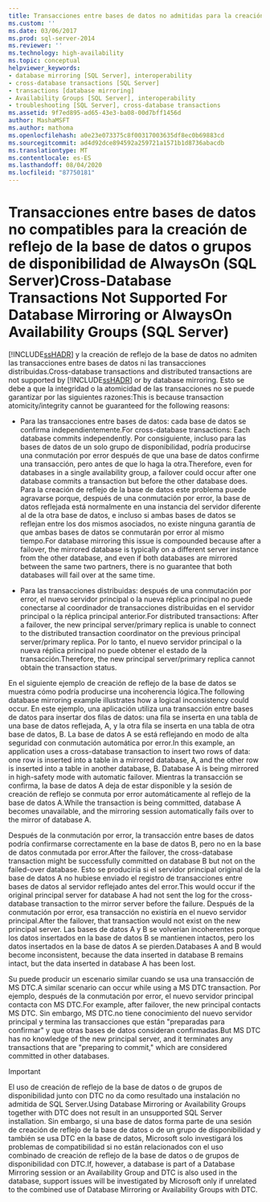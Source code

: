 ```yaml
---
title: Transacciones entre bases de datos no admitidas para la creación de reflejo de la base de datos o Grupos de disponibilidad AlwaysOn (SQL Server) | Microsoft Docs
ms.custom: ''
ms.date: 03/06/2017
ms.prod: sql-server-2014
ms.reviewer: ''
ms.technology: high-availability
ms.topic: conceptual
helpviewer_keywords:
- database mirroring [SQL Server], interoperability
- cross-database transactions [SQL Server]
- transactions [database mirroring]
- Availability Groups [SQL Server], interoperability
- troubleshooting [SQL Server], cross-database transactions
ms.assetid: 9f7ed895-ad65-43e3-ba08-00d7bff1456d
author: MashaMSFT
ms.author: mathoma
ms.openlocfilehash: a0e23e073375c8f00317003635df8ec0b69883cd
ms.sourcegitcommit: ad4d92dce894592a259721a1571b1d8736abacdb
ms.translationtype: MT
ms.contentlocale: es-ES
ms.lasthandoff: 08/04/2020
ms.locfileid: "87750181"
---
```

# <a name="cross-database-transactions-not-supported-for-database-mirroring-or-alwayson-availability-groups-sql-server"></a><span data-ttu-id="dd557-102">Transacciones entre bases de datos no compatibles para la creación de reflejo de la base de datos o grupos de disponibilidad de AlwaysOn (SQL Server)</span><span class="sxs-lookup"><span data-stu-id="dd557-102">Cross-Database Transactions Not Supported For Database Mirroring or AlwaysOn Availability Groups (SQL Server)</span></span>
  <span data-ttu-id="dd557-103">[!INCLUDE[ssHADR](../../../includes/sshadr-md.md)] y la creación de reflejo de la base de datos no admiten las transacciones entre bases de datos ni las transacciones distribuidas.</span><span class="sxs-lookup"><span data-stu-id="dd557-103">Cross-database transactions and distributed transactions are not supported by [!INCLUDE[ssHADR](../../../includes/sshadr-md.md)] or by database mirroring.</span></span> <span data-ttu-id="dd557-104">Esto se debe a que la integridad o la atomicidad de las transacciones no se puede garantizar por las siguientes razones:</span><span class="sxs-lookup"><span data-stu-id="dd557-104">This is because transaction atomicity/integrity cannot be guaranteed for the following reasons:</span></span>  
  
-   <span data-ttu-id="dd557-105">Para las transacciones entre bases de datos: cada base de datos se confirma independientemente.</span><span class="sxs-lookup"><span data-stu-id="dd557-105">For cross-database transactions: Each database commits independently.</span></span> <span data-ttu-id="dd557-106">Por consiguiente, incluso para las bases de datos de un solo grupo de disponibilidad, podría producirse una conmutación por error después de que una base de datos confirme una transacción, pero antes de que lo haga la otra.</span><span class="sxs-lookup"><span data-stu-id="dd557-106">Therefore, even for databases in a single availability group, a failover could occur after one database commits a transaction but before the other database does.</span></span> <span data-ttu-id="dd557-107">Para la creación de reflejo de la base de datos este problema puede agravarse porque, después de una conmutación por error, la base de datos reflejada está normalmente en una instancia del servidor diferente al de la otra base de datos, e incluso si ambas bases de datos se reflejan entre los dos mismos asociados, no existe ninguna garantía de que ambas bases de datos se conmutarán por error al mismo tiempo.</span><span class="sxs-lookup"><span data-stu-id="dd557-107">For database mirroring this issue is compounded because after a failover, the mirrored database is typically on a different server instance from the other database, and  even if both databases are mirrored between the same two partners, there is no guarantee that both databases will fail over at the same time.</span></span>  
  
-   <span data-ttu-id="dd557-108">Para las transacciones distribuidas: después de una conmutación por error, el nuevo servidor principal o la nueva réplica principal no puede conectarse al coordinador de transacciones distribuidas en el servidor principal o la réplica principal anterior.</span><span class="sxs-lookup"><span data-stu-id="dd557-108">For distributed transactions: After a failover, the new principal server/primary replica is unable to connect to the distributed transaction coordinator on the previous principal server/primary replica.</span></span> <span data-ttu-id="dd557-109">Por lo tanto, el nuevo servidor principal o la nueva réplica principal no puede obtener el estado de la transacción.</span><span class="sxs-lookup"><span data-stu-id="dd557-109">Therefore, the new principal server/primary replica cannot obtain the transaction status.</span></span>  
  
 <span data-ttu-id="dd557-110">En el siguiente ejemplo de creación de reflejo de la base de datos se muestra cómo podría producirse una incoherencia lógica.</span><span class="sxs-lookup"><span data-stu-id="dd557-110">The following database mirroring example illustrates how a logical inconsistency could occur.</span></span> <span data-ttu-id="dd557-111">En este ejemplo, una aplicación utiliza una transacción entre bases de datos para insertar dos filas de datos: una fila se inserta en una tabla de una base de datos reflejada, A, y la otra fila se inserta en una tabla de otra base de datos, B. La base de datos A se está reflejando en modo de alta seguridad con conmutación automática por error.</span><span class="sxs-lookup"><span data-stu-id="dd557-111">In this example, an application uses a cross-database transaction to insert two rows of data: one row is inserted into a table in a mirrored database, A, and the other row is inserted into a table in another database, B. Database A is being mirrored in high-safety mode with automatic failover.</span></span> <span data-ttu-id="dd557-112">Mientras la transacción se confirma, la base de datos A deja de estar disponible y la sesión de creación de reflejo se conmuta por error automáticamente al reflejo de la base de datos A.</span><span class="sxs-lookup"><span data-stu-id="dd557-112">While the transaction is being committed, database A becomes unavailable, and the mirroring session automatically fails over to the mirror of database A.</span></span>  
  
 <span data-ttu-id="dd557-113">Después de la conmutación por error, la transacción entre bases de datos podría confirmarse correctamente en la base de datos B, pero no en la base de datos conmutada por error.</span><span class="sxs-lookup"><span data-stu-id="dd557-113">After the failover, the cross-database transaction might be successfully committed on database B but not on the failed-over database.</span></span> <span data-ttu-id="dd557-114">Esto se produciría si el servidor principal original de la base de datos A no hubiese enviado el registro de transacciones entre bases de datos al servidor reflejado antes del error.</span><span class="sxs-lookup"><span data-stu-id="dd557-114">This would occur if the original principal server for database A had not sent the log for the cross-database transaction to the mirror server before the failure.</span></span> <span data-ttu-id="dd557-115">Después de la conmutación por error, esa transacción no existiría en el nuevo servidor principal.</span><span class="sxs-lookup"><span data-stu-id="dd557-115">After the failover, that transaction would not exist on the new principal server.</span></span> <span data-ttu-id="dd557-116">Las bases de datos A y B se volverían incoherentes porque los datos insertados en la base de datos B se mantienen intactos, pero los datos insertados en la base de datos A se pierden.</span><span class="sxs-lookup"><span data-stu-id="dd557-116">Databases A and B would become inconsistent, because the data inserted in database B remains intact, but the data inserted in database A has been lost.</span></span>  
  
 <span data-ttu-id="dd557-117">Su puede producir un escenario similar cuando se usa una transacción de MS DTC.</span><span class="sxs-lookup"><span data-stu-id="dd557-117">A similar scenario can occur while using a MS DTC transaction.</span></span> <span data-ttu-id="dd557-118">Por ejemplo, después de la conmutación por error, el nuevo servidor principal contacta con MS DTC.</span><span class="sxs-lookup"><span data-stu-id="dd557-118">For example, after failover, the new principal contacts MS DTC.</span></span> <span data-ttu-id="dd557-119">Sin embargo, MS DTC.no tiene conocimiento del nuevo servidor principal y termina las transacciones que están "preparadas para confirmar" y que otras bases de datos consideran confirmadas.</span><span class="sxs-lookup"><span data-stu-id="dd557-119">But MS DTC has no knowledge of the new principal server, and it terminates any transactions that are "preparing to commit," which are considered committed in other databases.</span></span>  
  
> [!IMPORTANT]  
>  <span data-ttu-id="dd557-120">El uso de creación de reflejo de la base de datos o de grupos de disponibilidad junto con DTC no da como resultado una instalación no admitida de SQL Server.</span><span class="sxs-lookup"><span data-stu-id="dd557-120">Using Database Mirroring or Availability Groups together with DTC does not result in an unsupported SQL Server installation.</span></span> <span data-ttu-id="dd557-121">Sin embargo, si una base de datos forma parte de una sesión de creación de reflejo de la base de datos o de un grupo de disponibilidad y también se usa DTC en la base de datos, Microsoft solo investigará los problemas de compatibilidad si no están relacionados con el uso combinado de creación de reflejo de la base de datos o de grupos de disponibilidad con DTC.</span><span class="sxs-lookup"><span data-stu-id="dd557-121">If, however, a database is part of a Database Mirroring session or an Availability Group and DTC is also used in the database, support issues will be investigated by Microsoft only if unrelated to the combined use of Database Mirroring or Availability Groups with DTC.</span></span>  
  
  
